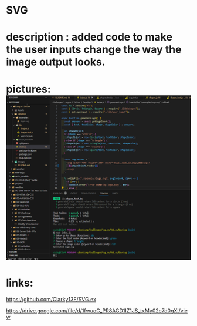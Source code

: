 # SVG
# description : added code to make the user inputs change the way the image output looks.

# pictures: ![Alt text](image.png)


# links: 
https://github.com/Clarky13F/SVG.ex


https://drive.google.com/file/d/1fwuoC_PR8AGD1IZ1JS_txMy02c7d0gXl/view